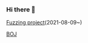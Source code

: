 ### Hi there 👋
[Fuzzing project](https://github.com/Hwangwoosam/fuzzing)(2021-08-09~)

[BOJ](https://github.com/Hwangwoosam/BOJ)
<!--
**Hwangwoosam/Hwangwoosam** is a ✨ _special_ ✨ repository because its `README.md` (this file) appears on your GitHub profile.

Here are some ideas to get you started:

- 🔭 I’m currently working on ...
- 🌱 I’m currently learning ...
- 👯 I’m looking to collaborate on ...
- 🤔 I’m looking for help with ...
- 💬 Ask me about ...
- 📫 How to reach me: ...
- 😄 Pronouns: ...
- ⚡ Fun fact: ...
-->

